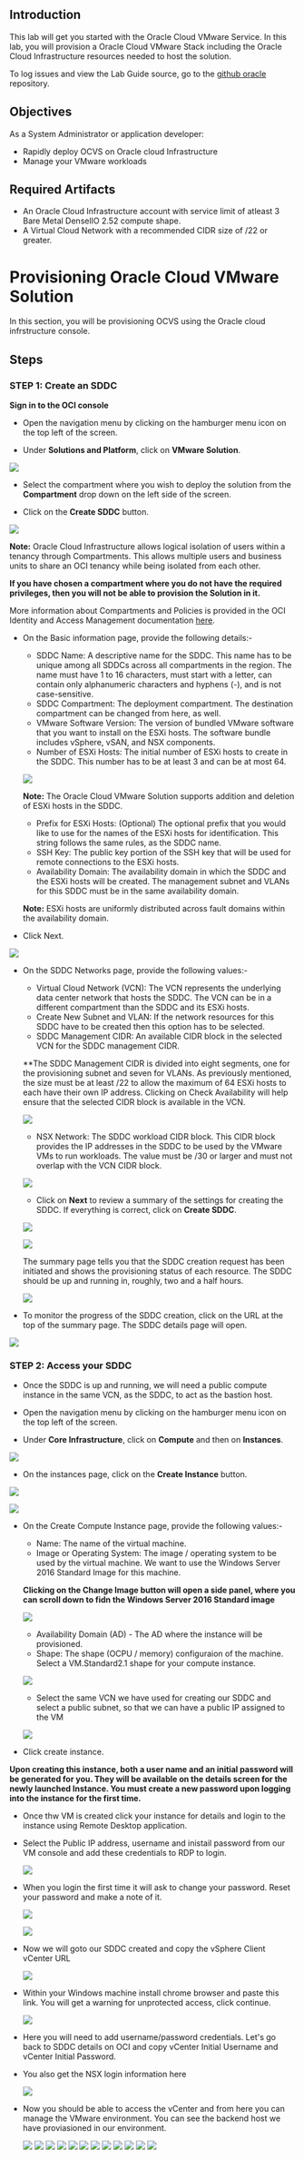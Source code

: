 ## Introduction

This lab will get you started with the Oracle Cloud VMware Service. In this lab, you will provision a Oracle Cloud VMware Stack including the Oracle Cloud Infrastructure resources needed to host the solution.

To log issues and view the Lab Guide source, go to the [github oracle](https://github.com/oracle/learning-library/issues/new) repository.

## Objectives

As a System Administrator or application developer:

- Rapidly deploy OCVS on Oracle cloud Infrastructure 
- Manage your VMware workloads

## Required Artifacts

- An Oracle Cloud Infrastructure account with service limit of atleast 3 Bare Metal DenselIO 2.52 compute shape.
- A Virtual Cloud Network with a recommended CIDR size of /22 or greater.


# Provisioning Oracle Cloud VMware Solution

In this section, you will be provisioning OCVS using the Oracle cloud infrstructure console.

## Steps

### STEP 1: Create an SDDC

**Sign in to the OCI console**

-  Open the navigation menu by clicking on the hamburger menu icon on the top left of the screen.

-  Under **Solutions and Platform**, click on **VMware Solution**.

![](./images/Lab100/100_1.png " ")

- Select the compartment where you wish to deploy the solution from the **Compartment** drop down on the left side of the screen.

- Click on the **Create SDDC** button.

![](./images/Lab100/100_2.png " ")

**Note:** Oracle Cloud Infrastructure allows logical isolation of users within a tenancy through Compartments. This allows multiple users and business units to share an OCI tenancy while being isolated from each other.

**If you have chosen a compartment where you do not have the required privileges, then you will not be able to provision the Solution in it.**

More information about Compartments and Policies is provided in the OCI Identity and Access Management documentation [here](https://docs.cloud.oracle.com/iaas/Content/Identity/Tasks/managingcompartments.htm?tocpath=Services%7CIAM%7C_____13).

-  On the Basic information page, provide the following details:-
    - SDDC Name: A descriptive name for the SDDC. This name has to be unique among all SDDCs across all compartments in the region. The name must have 1 to 16 characters, must start with a letter, can contain only alphanumeric characters and hyphens (-), and is not case-sensitive.
    - SDDC Compartment: The deployment compartment. The destination compartment can be changed from here, as well.
    - VMware Software Version: The version of bundled VMware software that you want to install on the ESXi hosts. The software bundle includes vSphere, vSAN, and NSX components. 
    - Number of ESXi Hosts: The initial number of ESXi hosts to create in the SDDC. This number has to be at least 3 and can be at most 64. 
    
    ![](./images/Lab100/100_4.png " ")

    **Note:** The Oracle Cloud VMware Solution supports addition and deletion of ESXi hosts in the SDDC. 
    
    - Prefix for ESXi Hosts: (Optional) The optional prefix that you would like to use for the names of the ESXi hosts for identification. This string follows the same rules, as the SDDC name.
    - SSH Key: The public key portion of the SSH key that will be used for remote connections to the ESXi hosts. 
    - Availability Domain: The availability domain in which the SDDC and the ESXi hosts will be created. The management subnet and VLANs for this SDDC must be in the same availability domain. 
    
    **Note:** ESXi hosts are uniformly distributed across fault domains within the availability domain. 

- Click Next.

![](./images/Lab100/100_5.png " ")

- On the SDDC Networks page, provide the following values:- 
    - Virtual Cloud Network (VCN): The VCN represents the underlying data center network that hosts the SDDC. The VCN can be in a different compartment than the SDDC and its ESXi hosts. 
    - Create New Subnet and VLAN: If the network resources for this SDDC have to be created then this option has to be selected. 
    - SDDC Management CIDR: An available CIDR block in the selected VCN for the SDDC management CIDR. 
    
    **The SDDC Management CIDR is divided into eight segments, one for the provisioning subnet and seven for VLANs. As previously mentioned, the size must be at least /22 to allow the maximum of 64 ESXi hosts to each have their own IP address. Clicking on Check Availability will help ensure that the selected CIDR block is available in the VCN. 
    
    ![](./images/Lab100/100_6.png " ")

    - NSX Network: The SDDC workload CIDR block. This CIDR block provides the IP addresses in the SDDC to be used by the VMware VMs to run workloads. The value must be /30 or larger and must not overlap with the VCN CIDR block.

    ![](./images/Lab100/100_7.png " ")

    - Click on **Next** to review a summary of the settings for creating the SDDC. If everything is correct, click on **Create SDDC**.

    ![](./images/Lab100/100_8.png " ")

    ![](./images/Lab100/100_9.png " ")

    The summary page tells you that the SDDC creation request has been initiated and shows the provisioning status of each resource. The SDDC should be up and running in, roughly, two and a half hours.

    ![](./images/Lab100/100_10.png " ")

- To monitor the progress of the SDDC creation, click on the URL at the top of the summary page. The SDDC details page will open. 

![](./images/Lab100/100_11.png " ")

### STEP 2: Access your SDDC

- Once the SDDC is up and running, we will need a public compute instance in the same VCN, as the SDDC, to act as the bastion host.

- Open the navigation menu by clicking on the hamburger menu icon on the top left of the screen.

- Under **Core Infrastructure**, click on **Compute** and then on **Instances**.

![](./images/Lab100/100_12.png " ")

- On the instances page, click on the **Create Instance** button.

![](./images/Lab100/100_13.png " ")

![](./images/Lab100/100_14.png " ")

- On the Create Compute Instance page, provide the following values:- 
    - Name: The name of the virtual machine. 
    - Image or Operating System: The image / operating system to be used by the virtual machine. We want to use the Windows Server 2016 Standard Image for this machine. 
    
    **Clicking on the Change Image button will open a side panel, where you can scroll down to fidn the Windows Server 2016 Standard image**

    ![](./images/Lab100/100_15.png " ")

    - Availability Domain (AD) - The AD where the instance will be provisioned. 
    - Shape: The shape (OCPU / memory) configuraion of the machine. Select a VM.Standard2.1 shape for your compute instance.

    ![](./images/Lab100/100_16.png " ")

    - Select the same VCN we have used for creating our SDDC and select a public subnet, so that we can have a public IP assigned to the VM

    ![](./images/Lab100/100_18.png " ")

- Click create instance.

**Upon creating this instance, both a user name and an initial password will be generated for you. They will be available on the details screen for the newly launched Instance. You must create a new password upon logging into the instance for the first time.**

- Once thw VM is created click your instance for details and login to the instance using Remote Desktop application. 

- Select the Public IP address, username and inistail password from our VM console and add these credentials to RDP to login.

    ![](./images/Lab100/100_19.png " ")

- When you login the first time it will ask to change your password. Reset your password and make a note of it.

    ![](./images/Lab100/100_24.png " ")

    ![](./images/Lab100/100_25.png " ")

- Now we will goto our SDDC created and copy the vSphere Client vCenter URL

    ![](./images/Lab100/100_20.png " ")

- Within your Windows machine install chrome browser and paste this link. You will get a warning for unprotected access, click continue.

    ![](./images/Lab100/100_21.png " ")

- Here you will need to add username/password credentials. Let's go back to SDDC details on OCI and copy vCenter Initial Username and vCenter Initial Password.

- You also get the NSX login information here

    ![](./images/Lab100/100_22.png " ")

- Now you should be able to access the vCenter and from here you can manage the VMware environment. You can see the backend host we have proviasioned in our environment.

    ![](./images/Lab100/100_23.png " ")
    ![](./images/Lab100/100_24.png " ")
    ![](./images/Lab100/100_25.png " ")
    ![](./images/Lab100/100_26.png " ")
    ![](./images/Lab100/100_27.png " ")
    ![](./images/Lab100/100_28.png " ")
    ![](./images/Lab100/100_29.png " ")
    ![](./images/Lab100/100_30.png " ")
    ![](./images/Lab100/100_31.png " ")
    ![](./images/Lab100/100_32.png " ")
    ![](./images/Lab100/100_33.png " ")
    ![](./images/Lab100/100_34.png " ")
